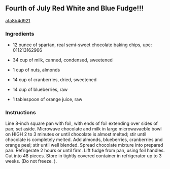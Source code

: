 ## Fourth of July Red White and Blue Fudge!!!

[afa8b4d921](http://www.food.com/recipe/fourth-of-july-red-white-and-blue-fudge-229056)

### Ingredients

 - 12 ounce of spartan, real semi-sweet chocolate baking chips, upc: 011213162966

 - 34 cup of milk, canned, condensed, sweetened

 - 1 cup of nuts, almonds

 - 14 cup of cranberries, dried, sweetened

 - 14 cup of blueberries, raw

 - 1 tablespoon of orange juice, raw

### Instructions

Line 8-inch square pan with foil, with ends of foil extending over sides of pan; set aside. Microwave chocolate and milk in large microwavaeble bowl on HIGH 2 to 3 minutes or until chocolate is almost melted; stir until chocolate is completely melted. Add almonds, blueberries, cranberries and orange peel; stir until well blended. Spread chocolate mixture into prepared pan. Refrigerate 2 hours or until firm. Lift fudge from pan, using foil handles. Cut into 48 pieces. Store in tightly covered container in refrigerator up to 3 weeks. (Do not freeze. ).